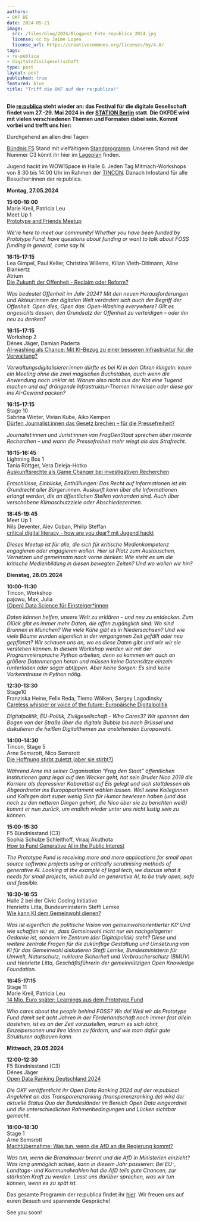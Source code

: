 ```yaml
---
authors:
- OKF DE
date: 2024-05-21
image: 
  src: /files/blog/2024/Blogpost_Foto_republica_2024.jpg
  license: cc by Jaime Lopes
  license_url: https://creativecommons.org/licenses/by/4.0/
tags:
- re-publica
- digitaleZivilgesellschaft
type: post
layout: post
published: true
featured: blue
title: "Triff die OKF auf der re:publica!"
---
```


**Die [re:publica](https://re-publica.com/de) steht wieder an: das Festival für die digitale Gesellschaft findet vom 27.-29. Mai 2024 in der [STATION Berlin](https://www.station-berlin.de/de/lage-anfahrt/lage.html) statt. Die OKFDE wird mit vielen verschiedenen Themen und Formaten dabei sein.
Kommt vorbei und trefft uns hier:**

Durchgehend an allen drei Tagen:

[Bündnis F5](https://buendnis-f5.de/) Stand mit vielfältigem [Standprogramm](https://re-publica.com/de/standprogramm?field_date_value=1&has_partner=3003). Unseren Stand mit der Nummer C3 könnt ihr hier im [Lageplan](https://re-publica.com/de/lageplan) finden.

Jugend hackt im WOW!Space in Halle 6.
Jeden Tag Mitmach-Workshops von 8:30 bis 14:00 Uhr im Rahmen der [TINCON](https://tincon.org/event/berlin24/programm). 
Danach Infostand für alle Besucher:innen der re:publica.

**Montag, 27.05.2024**

**15:00-16:00**<br>
Marie Kreil, Patricia Leu<br>
Meet Up 1<br>
[Prototype and Friends Meetup](https://re-publica.com/de/session/prototype-friends-meetup) 

*We're here to meet our community! Whether you have been funded by Prototype Fund, have questions about funding or want to talk about FOSS funding in general, come say hi.*

**16:15-17:15**<br>
Lea Gimpel, Paul Keller, Christina Willems, Kilian Vieth-Ditlmann, Aline Blankertz<br>
Atrium<br>
[Die Zukunft der Offenheit - Reclaim oder Reform?](https://re-publica.com/de/session/die-zukunft-der-offenheit-reclaim-oder-reform)

*Was bedeutet Offenheit im Jahr 2024? Mit den neuen Herausforderungen und Akteur:innen der digitalen Welt verändert sich auch der Begriff der Offenheit. Open dies, Open das: Open-Washing everywhere? Gilt es angesichts dessen, den Grundsatz der Offenheit zu verteidigen – oder ihn neu zu denken?*

**16:15-17:15**<br>
Workshop 2<br>
Dénes Jäger, Damian Paderta<br>
[AI-washing als Chance: Mit KI-Bezug zu einer besseren Infrastruktur für die Verwaltung?](https://re-publica.com/de/session/ai-washing-als-chance-mit-ki-bezug-zu-einer-besseren-infrastruktur-fuer-die-verwaltung)

*Verwaltungsdigitalisierer:innen dürfte es bei KI in den Ohren klingeln: kaum ein Meeting ohne die zwei magischen Buchstaben, auch wenn die Anwendung noch unklar ist. Warum also nicht aus der Not eine Tugend machen und auf drängende Infrastruktur-Themen hinweisen oder diese gar ins AI-Gewand packen?*

**16:15-17:15**<br>
Stage 10<br>
Sabrina Winter, Vivian Kube, Aiko Kempen<br>
[Dürfen Journalist:innen das Gesetz brechen – für die Pressefreiheit?](https://re-publica.com/de/session/duerfen-journalistinnen-das-gesetz-brechen-fuer-die-pressefreiheit)

*Journalist:innen und Jurist:innen von FragDenStaat sprechen über riskante Recherchen – und wann die Pressefreiheit mehr wiegt als das Strafrecht.*


**16:15-16:45**<br>
Lightning Box 1<br>
Tania Röttger, Vera Deleja-Hotko<br>
[Auskunftsrechte als Game Changer bei investigativen Recherchen](https://re-publica.com/de/session/auskunftsrechte-als-game-changer-bei-investigativen-recherchen)

*Entschlüsse, Einblicke, Enthüllungen: Das Recht auf Informationen ist ein Grundrecht aller Bürger:innen. Auskunft kann über alle Informationen erlangt werden, die an öffentlichen Stellen vorhanden sind. Auch über verschobene Klimaschutzziele oder Abschiedezentren.*

**18:45-19:45**<br>
Meet Up 1<br>
Nils Deventer, Alev Coban, Philip Steffan<br>
[critical digital literacy - how are you dear? mit Jugend hackt](https://re-publica.com/de/session/critical-digital-literacy-how-are-you-dear)

*Dieses Meetup ist für alle, die sich für kritische Medienkompetenz engagieren oder engagieren wollen. Hier ist Platz zum Austauschen, Vernetzen und gemeinsam nach vorne denken: Wie steht es um die kritische Medienbildung in diesen bewegten Zeiten? Und wo wollen wir hin?*


**Dienstag, 28.05.2024**

**10:00-11:30**<br>
Tincon, Workshop<br>
pajowu, Max, Julia<br>
[(Open) Data Science für Einsteiger*innen](https://tincon.org/event/berlin24/open-data-science-fur-einsteiger-innen)

*Daten können helfen, unsere Welt zu erklären – und neu zu entdecken. Zum Glück gibt es immer mehr Daten, die offen zugänglich sind: Wo sind Brunnen in München? Wie viele Kühe gibt es in Niedersachsen? Und wie viele Bäume wurden eigentlich in der vergangenen Zeit gefällt oder neu gepflanzt? Wir schauen uns an, wo es diese Daten gibt und wie wir sie verstehen können. In diesem Workshop werden wir mit der Programmiersprache Python arbeiten, denn so kommen wir auch an größere Datenmengen heran und müssen keine Datensätze einzeln runterladen oder sogar abtippen. Aber keine Sorgen: Es sind keine Vorkenntnisse in Python nötig.*

**12:30-13:30**<br>
Stage10<br>
Franziska Heine, Felix Reda, Tiemo Wölken, Sergey Lagodinsky<br>
[Careless whisper or voice of the future: Europäische Digitalpolitik](https://re-publica.com/de/session/careless-whisper-or-voice-future-europaeische-digitalpolitik)

*Digitalpolitik, EU-Politik, Zivilgesellschaft - Who Cares3? Wir spannen den Bogen von der Straße über die digitale Bubble bis nach Brüssel und diskutieren die heißen Digitalthemen zur anstehenden Europawahl.*


**14:00-14:30**<br>
Tincon, Stage 5<br>
Arne Semsrott, Nico Semsrott<br>
[Die Hoffnung stirbt zuletzt (aber sie stirbt?)](https://tincon.org/event/berlin24/die-hoffnung-stirbt-zuletzt-aber-sie-stirbt)
 
*Während Arne mit seiner Organisation “Frag den Staat” öffentlichen Institutionen ganz legal auf den Wecker geht, hat sein Bruder Nico 2019 die Karriere als depressiver Kabarettist auf Eis gelegt und sich stattdessen als Abgeordneter ins Europaparlament wählen lassen. Weil seine Kolleginnen und Kollegen dort super wenig Sinn für Humor bewiesen haben (und das noch zu den netteren Dingen gehört, die Nico über sie zu berichten weiß) kommt er nun zurück, um endlich wieder unter uns nicht lustig sein zu können.*

**15:00-15:30**<br>
F5 Bündnisstand (C3)<br>
Sophia Schulze Schleithoff, Viraaj Akuthota<br>
[How to Fund Generative AI in the Public Interest](https://re-publica.com/de/node/6260)

*The Prototype Fund is receiving more and more applications for small open source software projects using or critically scrutinising methods of generative AI. Looking at the example of legal tech, we discuss what it needs for small projects, which build on generative AI, to be truly open, safe and feasible.*

**16:30-16:55**<br>
Halle 2 bei der Civic Coding Initiative<br>
Henriette Litta, Bundesministerin Steffi Lemke<br>
[Wie kann KI dem Gemeinwohl dienen?](https://www.civic-coding.de/angebote/veranstaltungen/civic-coding-auf-der-republica-2024)

*Was ist eigentlich die politische Vision von gemeinwohlorientierter KI? Und wie schaffen wir es, dass Gemeinwohl nicht nur ein nachgelagerter Gedanke ist, sondern im Zentrum (der Digitalpolitik) steht? Diese und weitere zentrale Fragen für die zukünftige Gestaltung und Umsetzung von KI für das Gemeinwohl diskutieren Steffi Lemke, Bundesministerin für Umwelt, Naturschutz, nukleare Sicherheit und Verbraucherschutz (BMUV) und Henriette Litta, Geschäftsführerin der gemeinnützigen Open Knowledge Foundation.*

**16:45-17:15**<br>
Stage 11<br>
Marie Kreil, Patricia Leu<br>
[14 Mio. Euro später: Learnings aus dem Prototype Fund](https://re-publica.com/de/session/14-mio-euro-spaeter-learnings-aus-dem-prototype-fund)

*Who cares about the people behind FOSS? We do! Weil wir als Prototype Fund damit seit acht Jahren in der Förderlandschaft noch immer fast allein dastehen, ist es an der Zeit vorzustellen, warum es sich lohnt, Einzelpersonen und ihre Ideen zu fördern, und wie man dafür gute Strukturen aufbauen kann.*


**Mittwoch, 29.05.2024**

**12:00-12:30**<br>
F5 Bündnisstand (C3)<br>
Dénes Jäger<br>
[Open Data Ranking Deutschland 2024](https://re-publica.com/de/node/6262)

*Die OKF veröffentlicht ihr Open Data Ranking 2024 auf der re:publica! Angelehnt an das Transparenzranking (transparenzranking.de) wird der aktuelle Status Quo der Bundesländer im Bereich Open Data eingeordnet und die unterschiedlichen Rahmenbedingungen und Lücken sichtbar gemacht.*

**18:00–18:30**<br>
Stage 1<br>
Arne Semsrott<br>
[Machtübernahme: Was tun, wenn die AfD an die Regierung kommt?](https://re-publica.com/de/session/machtuebernahme-was-tun-wenn-die-afd-die-regierung-kommt)

*Was tun, wenn die Brandmauer brennt und die AfD in Ministerien einzieht? Was lang unmöglich schien, kann in diesem Jahr passieren: Bei EU-, Landtags- und Kommunalwahlen hat die AfD teils gute Chancen, zur stärksten Kraft zu werden. Lasst uns darüber sprechen, was wir tun können, wenn es zu spät ist.*


Das gesamte Programm der re:publica findet ihr [hier](https://re-publica.com/de/schedule?day=2024-05-27). Wir freuen uns auf euren Besuch und spannende Gespräche!

See you soon!
